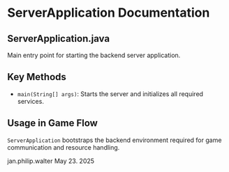 # ServerApplication Documentation

## ServerApplication.java

Main entry point for starting the backend server application.

## Key Methods

- `main(String[] args)`: Starts the server and initializes all required services.

## Usage in Game Flow

`ServerApplication` bootstraps the backend environment required for game communication and resource handling.

jan.philip.walter May 23. 2025